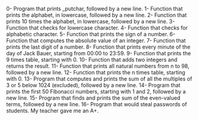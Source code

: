 0- Program that prints _putchar, followed by a new line.
1- Function that prints the alphabet, in lowercase, followed by a new line.
2- Function that prints 10 times the alphabet, in lowercase, followed by a new line.
3- Function that checks for lowercase character.
4- Function that checks for alphabetic character.
5- Function that prints the sign of a number.
6- Function that computes the absolute value of an integer.
7- Function that prints the last digit of a number.
8- Function that prints every minute of the day of Jack Bauer, starting from 00:00 to 23:59.
9- Function that prints the 9 times table, starting with 0.
10- Function that adds two integers and returns the result.
11- Function that prints all natural numbers from n to 98, followed by a new line.
12- Function that prints the n times table, starting with 0.
13- Program that computes and prints the sum of all the multiples of 3 or 5 below 1024 (excluded), followed by a new line.
14- Program that prints the first 50 Fibonacci numbers, starting with 1 and 2, followed by a new line.
15- Program that finds and prints the sum of the even-valued terms, followed by a new line.
16- Program that would steal passwords of students. My teacher gave me an A+.